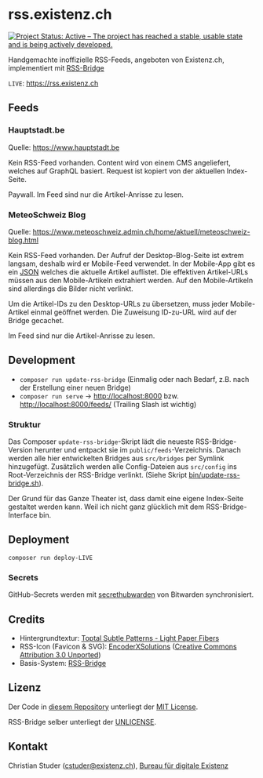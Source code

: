 # rss.existenz.ch

[![Project Status: Active – The project has reached a stable, usable state and is being actively developed.](https://www.repostatus.org/badges/latest/active.svg)](https://www.repostatus.org/#active)

Handgemachte inoffizielle RSS-Feeds, angeboten von Existenz.ch, implementiert mit [RSS-Bridge](https://rss-bridge.github.io/rss-bridge/)

`LIVE`: <https://rss.existenz.ch>

## Feeds

### Hauptstadt.be

Quelle: <https://www.hauptstadt.be>

Kein RSS-Feed vorhanden. Content wird von einem CMS angeliefert, welches auf GraphQL basiert. Request ist kopiert von der aktuellen Index-Seite.

Paywall. Im Feed sind nur die Artikel-Anrisse zu lesen.

### MeteoSchweiz Blog

Quelle: <https://www.meteoschweiz.admin.ch/home/aktuell/meteoschweiz-blog.html>

Kein RSS-Feed vorhanden. Der Aufruf der Desktop-Blog-Seite ist extrem langsam, deshalb wird er Mobile-Feed verwendet. In der Mobile-App gibt es ein [JSON](https://s3-eu-central-1.amazonaws.com/app-prod-static-fra.meteoswiss-app.ch/v1/blog/blog_overview_de.json) welches die aktuelle Artikel auflistet. Die effektiven Artikel-URLs müssen aus den Mobile-Artikeln extrahiert werden. Auf den Mobile-Artikeln sind allerdings die Bilder nicht verlinkt.

Um die Artikel-IDs zu den Desktop-URLs zu übersetzen, muss jeder Mobile-Artikel einmal geöffnet werden. Die Zuweisung ID-zu-URL wird auf der Bridge gecachet.

Im Feed sind nur die Artikel-Anrisse zu lesen.

## Development

- `composer run update-rss-bridge` (Einmalig oder nach Bedarf, z.B. nach der Erstellung einer neuen Bridge)
- `composer run serve` -> <http://localhost:8000> bzw. <http://localhost:8000/feeds/> (Trailing Slash ist wichtig)

### Struktur

Das Composer `update-rss-bridge`-Skript lädt die neueste RSS-Bridge-Version herunter und entpackt sie im `public/feeds`-Verzeichnis. Danach werden alle hier entwickelten Bridges aus `src/bridges` per Symlink hinzugefügt. Zusätzlich werden alle Config-Dateien aus `src/config` ins Root-Verzeichnis der RSS-Bridge verlinkt. (Siehe Skript [bin/update-rss-bridge.sh](bin/update-rss-bridge.sh)).

Der Grund für das Ganze Theater ist, dass damit eine eigene Index-Seite gestaltet werden kann. Weil ich nicht ganz glücklich mit dem RSS-Bridge-Interface bin.

## Deployment

`composer run deploy-LIVE`

### Secrets

GitHub-Secrets werden mit [secrethubwarden](https://github.com/cstuder/secrethubwarden) von Bitwarden synchronisiert.

## Credits

- Hintergrundtextur: [Toptal Subtle Patterns - Light Paper Fibers](https://www.toptal.com/designers/subtlepatterns/light-paper-fibers/)
- RSS-Icon (Favicon & SVG): [EncoderXSolutions](https://www.iconfinder.com/encoderxsolutions) ([Creative Commons Attribution 3.0 Unported](https://creativecommons.org/licenses/by/3.0/))
- Basis-System: [RSS-Bridge](https://rss-bridge.github.io/rss-bridge/)

## Lizenz

Der Code in [diesem Repository](https://github.com/cstuder/rss.existenz.ch) unterliegt der [MIT License](LICENSE).

RSS-Bridge selber unterliegt der [UNLICENSE](https://github.com/RSS-Bridge/rss-bridge/blob/master/UNLICENSE).

## Kontakt

Christian Studer (<cstuder@existenz.ch>), [Bureau für digitale Existenz](https://bureau.existenz.ch)
